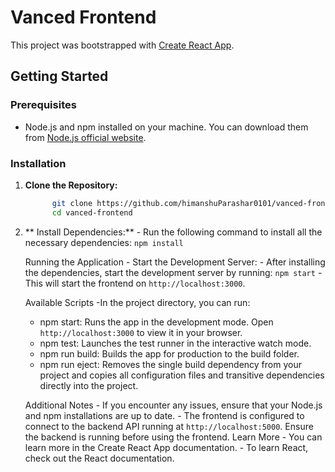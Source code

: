 # Vanced Frontend

   This project was bootstrapped with [Create React App](https://github.com/facebook/create-react-app).

## Getting Started

### Prerequisites

   - Node.js and npm installed on your machine. You can download them from [Node.js official website](https://nodejs.org/).

### Installation

1. **Clone the Repository:**

   ```bash
         git clone https://github.com/himanshuParashar0101/vanced-frontend.git
         cd vanced-frontend

2. ** Install Dependencies:**
       - Run the following command to install all the necessary dependencies:
            `npm install`

    Running the Application
       - Start the Development Server:
       - After installing the dependencies, start the development server by running:
            `npm start`
       - This will start the frontend on `http://localhost:3000`.

   Available Scripts
   -In the project directory, you can run:

      - npm start: Runs the app in the development mode. Open `http://localhost:3000` to view it in your browser.
      - npm test: Launches the test runner in the interactive watch mode.
      - npm run build: Builds the app for production to the build folder.
      - npm run eject: Removes the single build dependency from your project and copies all configuration files and transitive dependencies directly into the project.

   Additional Notes
         - If you encounter any issues, ensure that your Node.js and npm installations are up to date.
         - The frontend is configured to connect to the backend API running at `http://localhost:5000`. Ensure the backend is running before using the frontend.
   Learn More
         - You can learn more in the Create React App documentation.
         - To learn React, check out the React documentation.
